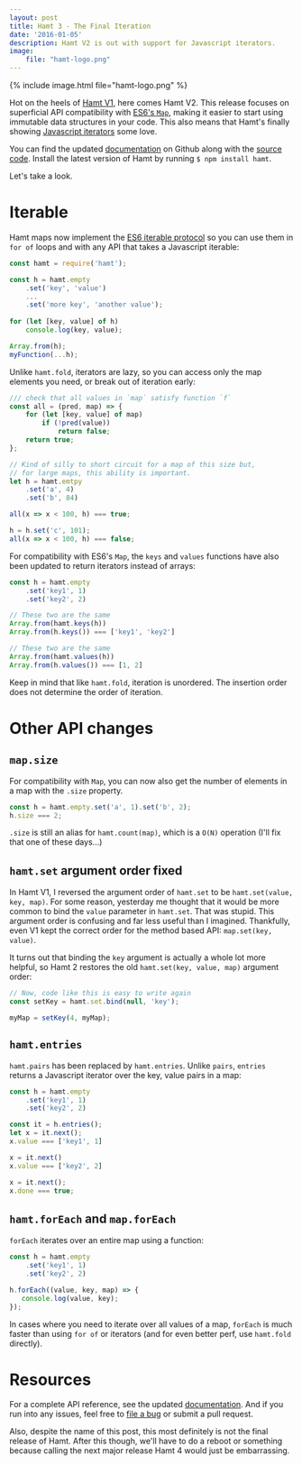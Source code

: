 ```yaml
---
layout: post
title: Hamt 3 - The Final Iteration
date: '2016-01-05'
description: Hamt V2 is out with support for Javascript iterators.
image:
    file: "hamt-logo.png"
---
```


{% include image.html file="hamt-logo.png" %}

Hot on the heels of [Hamt V1][hamt1], here comes Hamt V2. This release focuses on superficial API compatibility with [ES6's `Map`][map], making it easier to start using immutable data structures in your code. This also means that Hamt's finally showing [Javascript iterators][iteration] some love.

You can find the updated [documentation][] on Github along with the [source code][src]. Install the latest version of Hamt by running `$ npm install hamt`. 

Let's take a look.

# Iterable
Hamt maps now implement the [ES6 iterable protocol][iteration] so you can use them in `for of` loops and with any API that takes a Javascript iterable:

``` js
const hamt = require('hamt');

const h = hamt.empty
    .set('key', 'value')
    ...
    .set('more key', 'another value');
    
for (let [key, value] of h)
    console.log(key, value);

Array.from(h);
myFunction(...h);
```

Unlike `hamt.fold`, iterators are lazy, so you can access only the map elements you need, or break out of iteration early:

```js
/// check that all values in `map` satisfy function `f`
const all = (pred, map) => {
    for (let [key, value] of map)
        if (!pred(value))
            return false;
    return true;
};

// Kind of silly to short circuit for a map of this size but,
// for large maps, this ability is important.
let h = hamt.emtpy
    .set('a', 4)
    .set('b', 84)

all(x => x < 100, h) === true;

h = h.set('c', 101);
all(x => x < 100, h) === false;
```

For compatibility with ES6's `Map`, the `keys` and `values` functions have also been updated to return iterators instead of arrays:

```js
const h = hamt.empty
    .set('key1', 1)
    .set('key2', 2)

// These two are the same
Array.from(hamt.keys(h))
Array.from(h.keys()) === ['key1', 'key2']

// These two are the same
Array.from(hamt.values(h))
Array.from(h.values()) === [1, 2]
```

Keep in mind that like `hamt.fold`, iteration is unordered. The insertion order does not determine the order of iteration.

# Other API changes

## `map.size`
For compatibility with `Map`, you can now also get the number of elements in a map with the `.size` property.

```js
const h = hamt.empty.set('a', 1).set('b', 2);
h.size === 2;
```

`.size` is still an alias for `hamt.count(map)`, which is a `O(N)` operation (I'll fix that one of these days...)

## `hamt.set` argument order fixed
In Hamt V1, I reversed the argument order of `hamt.set` to be `hamt.set(value, key, map)`. For some reason, yesterday me thought that it would be more common to bind the `value` parameter in `hamt.set`. That was stupid. This argument order is confusing and far less useful than I imagined. Thankfully, even V1 kept the correct order for the method based API: `map.set(key, value)`. 

It turns out that binding the `key` argument is actually a whole lot more helpful, so Hamt 2 restores the old `hamt.set(key, value, map)` argument order:

```js
// Now, code like this is easy to write again
const setKey = hamt.set.bind(null, 'key');

myMap = setKey(4, myMap);
```

## `hamt.entries`
`hamt.pairs` has been replaced by `hamt.entries`. Unlike `pairs`, `entries` returns a Javascript iterator over the key, value pairs in a map:

```js
const h = hamt.empty
    .set('key1', 1)
    .set('key2', 2)

const it = h.entries();
let x = it.next();
x.value === ['key1', 1]

x = it.next()
x.value === ['key2', 2]

x = it.next();
x.done === true;
```

## `hamt.forEach` and `map.forEach`
`forEach` iterates over an entire map using a function:

```js
const h = hamt.empty
    .set('key1', 1)
    .set('key2', 2)

h.forEach((value, key, map) => {
   console.log(value, key); 
});
```

In cases where you need to iterate over all values of a map, `forEach` is much faster than using `for of` or iterators (and for even better perf, use `hamt.fold` directly).

# Resources
For a complete API reference, see the updated [documentation][documentation]. And if you run into any issues, feel free to [file a bug][issues] or submit a pull request.

Also, despite the name of this post, this most definitely is not the final release of Hamt. After this though, we'll have to do a reboot or something because calling the next major release Hamt 4 would just be embarrassing.


[hamt1]: /h-a-m-t-ii-the-chaining/

[documentation]: https://github.com/mattbierner/hamt#api
[src]: https://github.com/mattbierner/hamt
[issues]: https://github.com/mattbierner/hamt/issues

[map]: https://developer.mozilla.org/en-US/docs/Web/JavaScript/Reference/Global_Objects/Map
[iteration]: https://developer.mozilla.org/en-US/docs/Web/JavaScript/Reference/Iteration_protocols